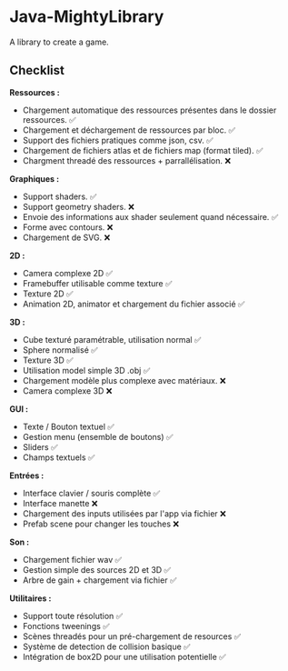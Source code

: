 # Java-MightyLibrary
A library to create a game.

## Checklist 

**Ressources :**
- Chargement automatique des ressources présentes dans le dossier ressources. ✅
- Chargement et déchargement de ressources par bloc. ✅
- Support des fichiers pratiques comme json, csv. ✅
- Chargement de fichiers atlas et de fichiers map (format tiled). ✅
- Chargment threadé des ressources + parrallélisation. ❌

**Graphiques :**
- Support shaders. ✅
- Support geometry shaders. ❌
- Envoie des informations aux shader seulement quand nécessaire. ✅
- Forme avec contours. ❌
- Chargement de SVG. ❌

**2D :**
- Camera complexe 2D ✅
- Framebuffer utilisable comme texture ✅
- Texture 2D ✅
- Animation 2D, animator et chargement du fichier associé ✅

**3D :**
- Cube texturé paramétrable, utilisation normal ✅
- Sphere normalisé ✅
- Texture 3D ✅
- Utilisation model simple 3D .obj ✅
- Chargement modèle plus complexe avec matériaux. ❌
- Camera complexe 3D ❌
 
**GUI :**
- Texte / Bouton textuel ✅
- Gestion menu (ensemble de boutons) ✅
- Sliders ✅
- Champs textuels ✅

**Entrées :**
- Interface clavier / souris complète ✅
- Interface manette ❌
- Chargement des inputs utilisées par l'app via fichier ❌
- Prefab scene pour changer les touches ❌

**Son :**
- Chargement fichier wav ✅
- Gestion simple des sources 2D et 3D ✅
- Arbre de gain + chargement via fichier ✅

**Utilitaires :**
- Support toute résolution ✅
- Fonctions tweenings ✅
- Scènes threadés pour un pré-chargement de resources ✅
- Système de detection de collision basique ✅
- Intégration de box2D pour une utilisation potentielle ✅
